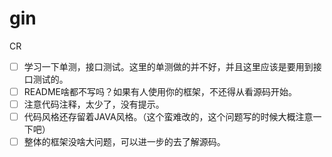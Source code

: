 # gin


CR

- [ ] 学习一下单测，接口测试。这里的单测做的并不好，并且这里应该是要用到接口测试的。
- [ ] README啥都不写吗？如果有人使用你的框架，不还得从看源码开始。
- [ ] 注意代码注释，太少了，没有提示。
- [ ] 代码风格还存留着JAVA风格。（这个蛮难改的，这个问题写的时候大概注意一下吧）
- [ ] 整体的框架没啥大问题，可以进一步的去了解源码。